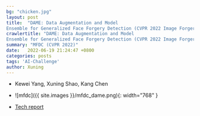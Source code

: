 ```yaml
---
bg: "chicken.jpg"
layout: post
title:  "DAME: Data Augmentation and Model
Ensemble for Generalized Face Forgery Detection (CVPR 2022 Image Forgery Detection Challenge 1st place)"
crawlertitle: "DAME: Data Augmentation and Model
Ensemble for Generalized Face Forgery Detection (CVPR 2022 Image Forgery Detection Challenge 1st place)"
summary: "MFDC (CVPR 2022)"
date:   2022-06-19 21:24:47 +0800
categories: posts
tags: 'AI-Challenge'
author: Xuning
---
```


- Kewei Yang, Xuning Shao, Kang Chen
- ![mfdc]({{ site.images }}/mfdc_dame.png){: width="768" }

- [Tech report](https://arxiv.org/abs/2207.13505)


